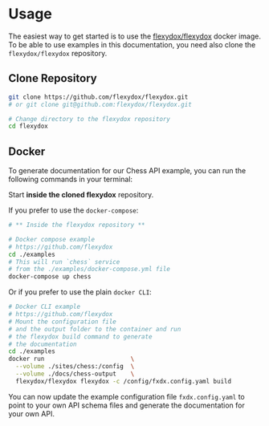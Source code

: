 # Usage
The easiest way to get started is to use the [flexydox/flexydox](https://hub.docker.com/r/flexydox/flexydox) docker image. To be able to use examples in this documentation, you need also clone the `flexydox/flexydox` repository.

## Clone Repository

```bash
git clone https://github.com/flexydox/flexydox.git 
# or git clone git@github.com:flexydox/flexydox.git

# Change directory to the flexydox repository
cd flexydox
```


## Docker


To generate documentation for our Chess API example, 
you can run the following commands in your terminal:

Start **inside the cloned flexydox** repository.


If you prefer to use the `docker-compose`:
```bash
# ** Inside the flexydox repository **

# Docker compose example
# https://github.com/flexydox
cd ./examples
# This will run `chess` service 
# from the ./examples/docker-compose.yml file
docker-compose up chess 
```

Or if you prefer to use the plain `docker CLI`:
```bash
# Docker CLI example
# https://github.com/flexydox
# Mount the configuration file 
# and the output folder to the container and run 
# the flexydox build command to generate 
# the documentation
cd ./examples
docker run                        \
  --volume ./sites/chess:/config  \
  --volume ./docs/chess-output    \
  flexydox/flexydox flexydox -c /config/fxdx.config.yaml build
```

You can now update the example configuration file `fxdx.config.yaml` 
to point to your own API schema files 
and generate the documentation for your own API.

